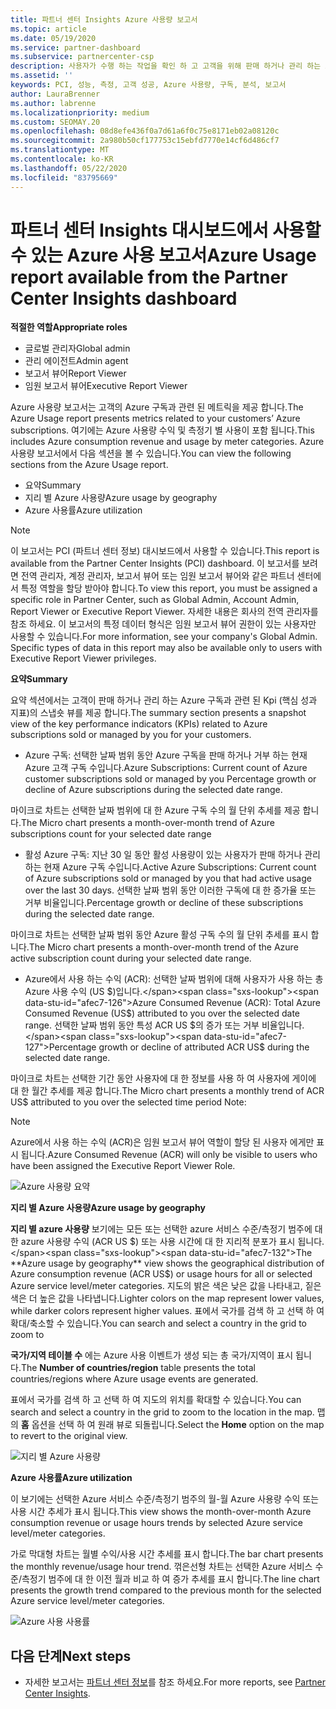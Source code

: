 ```yaml
---
title: 파트너 센터 Insights Azure 사용량 보고서
ms.topic: article
ms.date: 05/19/2020
ms.service: partner-dashboard
ms.subservice: partnercenter-csp
description: 사용자가 수행 하는 작업을 확인 하 고 고객을 위해 판매 하거나 관리 하는 Azure 구독 사용과 관련 하 여 개선할 수 있는 위치를 확인 하세요.
ms.assetid: ''
keywords: PCI, 성능, 측정, 고객 성공, Azure 사용량, 구독, 분석, 보고서
author: LauraBrenner
ms.author: labrenne
ms.localizationpriority: medium
ms.custom: SEOMAY.20
ms.openlocfilehash: 08d8efe436f0a7d61a6f0c75e8171eb02a08120c
ms.sourcegitcommit: 2a980b50cf177753c15ebfd7770e14cf6d486cf7
ms.translationtype: MT
ms.contentlocale: ko-KR
ms.lasthandoff: 05/22/2020
ms.locfileid: "83795669"
---
```

# <a name="azure-usage-report-available-from-the-partner-center-insights-dashboard"></a><span data-ttu-id="afec7-104">파트너 센터 Insights 대시보드에서 사용할 수 있는 Azure 사용 보고서</span><span class="sxs-lookup"><span data-stu-id="afec7-104">Azure Usage report available from the Partner Center Insights dashboard</span></span>

<span data-ttu-id="afec7-105">**적절한 역할**</span><span class="sxs-lookup"><span data-stu-id="afec7-105">**Appropriate roles**</span></span>
- <span data-ttu-id="afec7-106">글로벌 관리자</span><span class="sxs-lookup"><span data-stu-id="afec7-106">Global admin</span></span>
- <span data-ttu-id="afec7-107">관리 에이전트</span><span class="sxs-lookup"><span data-stu-id="afec7-107">Admin agent</span></span>
- <span data-ttu-id="afec7-108">보고서 뷰어</span><span class="sxs-lookup"><span data-stu-id="afec7-108">Report Viewer</span></span>
- <span data-ttu-id="afec7-109">임원 보고서 뷰어</span><span class="sxs-lookup"><span data-stu-id="afec7-109">Executive Report Viewer</span></span>

<span data-ttu-id="afec7-110">Azure 사용량 보고서는 고객의 Azure 구독과 관련 된 메트릭을 제공 합니다.</span><span class="sxs-lookup"><span data-stu-id="afec7-110">The Azure Usage report presents metrics related to your customers’ Azure subscriptions.</span></span> <span data-ttu-id="afec7-111">여기에는 Azure 사용량 수익 및 측정기 별 사용이 포함 됩니다.</span><span class="sxs-lookup"><span data-stu-id="afec7-111">This includes Azure consumption revenue and usage by meter categories.</span></span> <span data-ttu-id="afec7-112">Azure 사용량 보고서에서 다음 섹션을 볼 수 있습니다.</span><span class="sxs-lookup"><span data-stu-id="afec7-112">You can view the following sections from the Azure Usage report.</span></span>

- <span data-ttu-id="afec7-113">요약</span><span class="sxs-lookup"><span data-stu-id="afec7-113">Summary</span></span>
- <span data-ttu-id="afec7-114">지리 별 Azure 사용량</span><span class="sxs-lookup"><span data-stu-id="afec7-114">Azure usage by geography</span></span>
- <span data-ttu-id="afec7-115">Azure 사용률</span><span class="sxs-lookup"><span data-stu-id="afec7-115">Azure utilization</span></span>

 > [!NOTE]
 > <span data-ttu-id="afec7-116">이 보고서는 PCI (파트너 센터 정보) 대시보드에서 사용할 수 있습니다.</span><span class="sxs-lookup"><span data-stu-id="afec7-116">This report is available from the Partner Center Insights (PCI) dashboard.</span></span> <span data-ttu-id="afec7-117">이 보고서를 보려면 전역 관리자, 계정 관리자, 보고서 뷰어 또는 임원 보고서 뷰어와 같은 파트너 센터에서 특정 역할을 할당 받아야 합니다.</span><span class="sxs-lookup"><span data-stu-id="afec7-117">To view this report, you must be assigned a specific role in Partner Center, such as Global Admin, Account Admin, Report Viewer or Executive Report Viewer.</span></span> <span data-ttu-id="afec7-118">자세한 내용은 회사의 전역 관리자를 참조 하세요. 이 보고서의 특정 데이터 형식은 임원 보고서 뷰어 권한이 있는 사용자만 사용할 수 있습니다.</span><span class="sxs-lookup"><span data-stu-id="afec7-118">For more information, see your company's Global Admin. Specific types of data in this report may also be available only to users with Executive Report Viewer privileges.</span></span>

<span data-ttu-id="afec7-119">**요약**</span><span class="sxs-lookup"><span data-stu-id="afec7-119">**Summary**</span></span>

<span data-ttu-id="afec7-120">요약 섹션에서는 고객이 판매 하거나 관리 하는 Azure 구독과 관련 된 Kpi (핵심 성과 지표)의 스냅숏 뷰를 제공 합니다.</span><span class="sxs-lookup"><span data-stu-id="afec7-120">The summary section presents a snapshot view of the key performance indicators (KPIs) related to Azure subscriptions sold or managed by you for your customers.</span></span>  

- <span data-ttu-id="afec7-121">Azure 구독: 선택한 날짜 범위 동안 Azure 구독을 판매 하거나 거부 하는 현재 Azure 고객 구독 수입니다.</span><span class="sxs-lookup"><span data-stu-id="afec7-121">Azure Subscriptions: Current count of Azure customer subscriptions sold or managed by you Percentage growth or decline of Azure subscriptions during the selected date range.</span></span>

<span data-ttu-id="afec7-122">마이크로 차트는 선택한 날짜 범위에 대 한 Azure 구독 수의 월 단위 추세를 제공 합니다.</span><span class="sxs-lookup"><span data-stu-id="afec7-122">The Micro chart presents a month-over-month trend of Azure subscriptions count for your selected date range</span></span>
- <span data-ttu-id="afec7-123">활성 Azure 구독: 지난 30 일 동안 활성 사용량이 있는 사용자가 판매 하거나 관리 하는 현재 Azure 구독 수입니다.</span><span class="sxs-lookup"><span data-stu-id="afec7-123">Active Azure Subscriptions: Current count of Azure subscriptions sold or managed by you that had active usage over the last 30 days.</span></span>
<span data-ttu-id="afec7-124">선택한 날짜 범위 동안 이러한 구독에 대 한 증가율 또는 거부 비율입니다.</span><span class="sxs-lookup"><span data-stu-id="afec7-124">Percentage growth or decline of these subscriptions during the selected date range.</span></span>

<span data-ttu-id="afec7-125">마이크로 차트는 선택한 날짜 범위 동안 Azure 활성 구독 수의 월 단위 추세를 표시 합니다.</span><span class="sxs-lookup"><span data-stu-id="afec7-125">The Micro chart presents a month-over-month trend of the Azure active subscription count during your selected date range.</span></span>

- <span data-ttu-id="afec7-126">Azure에서 사용 하는 수익 (ACR): 선택한 날짜 범위에 대해 사용자가 사용 하는 총 Azure 사용 수익 (US $)입니다.</span><span class="sxs-lookup"><span data-stu-id="afec7-126">Azure Consumed Revenue (ACR): Total Azure Consumed Revenue (US$) attributed to you over the selected date range.</span></span>
<span data-ttu-id="afec7-127">선택한 날짜 범위 동안 특성 ACR US $의 증가 또는 거부 비율입니다.</span><span class="sxs-lookup"><span data-stu-id="afec7-127">Percentage growth or decline of attributed ACR US$ during the selected date range.</span></span> 

<span data-ttu-id="afec7-128">마이크로 차트는 선택한 기간 동안 사용자에 대 한 정보를 사용 하 여 사용자에 게이에 대 한 월간 추세를 제공 합니다.</span><span class="sxs-lookup"><span data-stu-id="afec7-128">The Micro chart presents a monthly trend of ACR US$ attributed to you over the selected time period Note:</span></span> 

> [!NOTE]
 > <span data-ttu-id="afec7-129">Azure에서 사용 하는 수익 (ACR)은 임원 보고서 뷰어 역할이 할당 된 사용자 에게만 표시 됩니다.</span><span class="sxs-lookup"><span data-stu-id="afec7-129">Azure Consumed Revenue (ACR) will only be visible to users who have been assigned the Executive Report Viewer Role.</span></span>

![Azure 사용량 요약](images/pci/pci_azure_usage_summary_1.png)

<span data-ttu-id="afec7-131">**지리 별 Azure 사용량**</span><span class="sxs-lookup"><span data-stu-id="afec7-131">**Azure usage by geography**</span></span>

<span data-ttu-id="afec7-132">**지리 별 azure 사용량** 보기에는 모든 또는 선택한 azure 서비스 수준/측정기 범주에 대 한 azure 사용량 수익 (ACR US $) 또는 사용 시간에 대 한 지리적 분포가 표시 됩니다.</span><span class="sxs-lookup"><span data-stu-id="afec7-132">The **Azure usage by geography** view shows the geographical distribution of Azure consumption revenue (ACR US$) or usage hours for all or selected Azure service level/meter categories.</span></span> <span data-ttu-id="afec7-133">지도의 밝은 색은 낮은 값을 나타내고, 짙은 색은 더 높은 값을 나타냅니다.</span><span class="sxs-lookup"><span data-stu-id="afec7-133">Lighter colors on the map represent lower values, while darker colors represent higher values.</span></span> <span data-ttu-id="afec7-134">표에서 국가를 검색 하 고 선택 하 여 확대/축소할 수 있습니다.</span><span class="sxs-lookup"><span data-stu-id="afec7-134">You can search and select a country in the grid to zoom to</span></span> 

<span data-ttu-id="afec7-135">**국가/지역 테이블 수** 에는 Azure 사용 이벤트가 생성 되는 총 국가/지역이 표시 됩니다.</span><span class="sxs-lookup"><span data-stu-id="afec7-135">The **Number of countries/region** table presents the total countries/regions where Azure usage events are generated.</span></span>

<span data-ttu-id="afec7-136">표에서 국가를 검색 하 고 선택 하 여 지도의 위치를 확대할 수 있습니다.</span><span class="sxs-lookup"><span data-stu-id="afec7-136">You can search and select a country in the grid to zoom to the location in the map.</span></span> <span data-ttu-id="afec7-137">맵의 **홈** 옵션을 선택 하 여 원래 뷰로 되돌립니다.</span><span class="sxs-lookup"><span data-stu-id="afec7-137">Select the **Home** option on the map to revert to the original view.</span></span>

![지리 별 Azure 사용량](images/pci/pci_azure_usage_by_geography_2.png)

<span data-ttu-id="afec7-139">**Azure 사용률**</span><span class="sxs-lookup"><span data-stu-id="afec7-139">**Azure utilization**</span></span>

<span data-ttu-id="afec7-140">이 보기에는 선택한 Azure 서비스 수준/측정기 범주의 월-월 Azure 사용량 수익 또는 사용 시간 추세가 표시 됩니다.</span><span class="sxs-lookup"><span data-stu-id="afec7-140">This view shows the month-over-month Azure consumption revenue or usage hours trends by selected Azure service level/meter categories.</span></span> 

<span data-ttu-id="afec7-141">가로 막대형 차트는 월별 수익/사용 시간 추세를 표시 합니다.</span><span class="sxs-lookup"><span data-stu-id="afec7-141">The bar chart presents the monthly revenue/usage hour trend.</span></span> <span data-ttu-id="afec7-142">꺾은선형 차트는 선택한 Azure 서비스 수준/측정기 범주에 대 한 이전 월과 비교 하 여 증가 추세를 표시 합니다.</span><span class="sxs-lookup"><span data-stu-id="afec7-142">The line chart presents the growth trend compared to the previous month for the selected Azure service level/meter categories.</span></span>

![Azure 사용 사용률](images/pci/pci_azure_usage_utilization_3.png)

## <a name="next-steps"></a><span data-ttu-id="afec7-144">다음 단계</span><span class="sxs-lookup"><span data-stu-id="afec7-144">Next steps</span></span>

- <span data-ttu-id="afec7-145">자세한 보고서는 [파트너 센터 정보](partner-center-insights.md)를 참조 하세요.</span><span class="sxs-lookup"><span data-stu-id="afec7-145">For more reports, see [Partner Center Insights](partner-center-insights.md).</span></span>